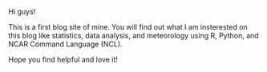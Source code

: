Hi guys! 

This is a first blog site of mine. You will find out what I am insterested on this blog like statistics, data analysis, and meteorology using R, Python, and NCAR Command Language (NCL). 

Hope you find helpful and love it! 
